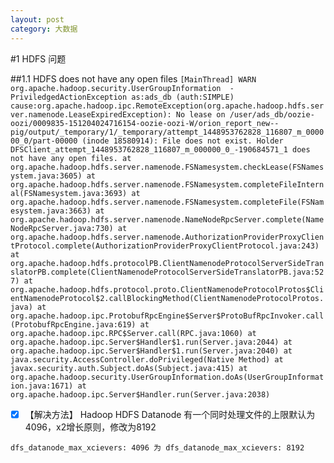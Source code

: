 ```yaml
---
layout: post
category: 大数据
---
```


#1 HDFS 问题

##1.1 HDFS does not have any open files
 `
  [MainThread] WARN  org.apache.hadoop.security.UserGroupInformation  - PriviledgedActionException as:ads_db (auth:SIMPLE) cause:org.apache.hadoop.ipc.RemoteException(org.apache.hadoop.hdfs.server.namenode.LeaseExpiredException): No lease on /user/ads_db/oozie-oozi/0009835-151204024716154-oozie-oozi-W/orion_report_new--pig/output/_temporary/1/_temporary/attempt_1448953762828_116807_m_000000_0/part-00000 (inode 18580914): File does not exist. Holder DFSClient_attempt_1448953762828_116807_m_000000_0_-190684571_1 does not have any open files.
	        at org.apache.hadoop.hdfs.server.namenode.FSNamesystem.checkLease(FSNamesystem.java:3605)
	        at org.apache.hadoop.hdfs.server.namenode.FSNamesystem.completeFileInternal(FSNamesystem.java:3693)
	        at org.apache.hadoop.hdfs.server.namenode.FSNamesystem.completeFile(FSNamesystem.java:3663)
	        at org.apache.hadoop.hdfs.server.namenode.NameNodeRpcServer.complete(NameNodeRpcServer.java:730)
	        at org.apache.hadoop.hdfs.server.namenode.AuthorizationProviderProxyClientProtocol.complete(AuthorizationProviderProxyClientProtocol.java:243)
	        at org.apache.hadoop.hdfs.protocolPB.ClientNamenodeProtocolServerSideTranslatorPB.complete(ClientNamenodeProtocolServerSideTranslatorPB.java:527)
	        at org.apache.hadoop.hdfs.protocol.proto.ClientNamenodeProtocolProtos$ClientNamenodeProtocol$2.callBlockingMethod(ClientNamenodeProtocolProtos.java)
	        at org.apache.hadoop.ipc.ProtobufRpcEngine$Server$ProtoBufRpcInvoker.call(ProtobufRpcEngine.java:619)
	        at org.apache.hadoop.ipc.RPC$Server.call(RPC.java:1060)
	        at org.apache.hadoop.ipc.Server$Handler$1.run(Server.java:2044)
	        at org.apache.hadoop.ipc.Server$Handler$1.run(Server.java:2040)
	        at java.security.AccessController.doPrivileged(Native Method)
	        at javax.security.auth.Subject.doAs(Subject.java:415)
	        at org.apache.hadoop.security.UserGroupInformation.doAs(UserGroupInformation.java:1671)
	     at org.apache.hadoop.ipc.Server$Handler.run(Server.java:2038)
 `
 
* [x] 【解决方法】
Hadoop HDFS Datanode 有一个同时处理文件的上限默认为4096，x2增长原则，修改为8192

```
dfs_datanode_max_xcievers: 4096 为 dfs_datanode_max_xcievers: 8192
```

